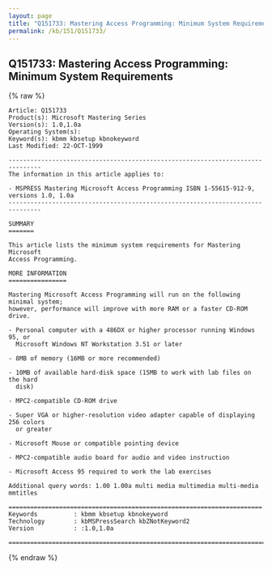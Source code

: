 ```yaml
---
layout: page
title: "Q151733: Mastering Access Programming: Minimum System Requirements"
permalink: /kb/151/Q151733/
---
```


## Q151733: Mastering Access Programming: Minimum System Requirements

{% raw %}

	Article: Q151733
	Product(s): Microsoft Mastering Series
	Version(s): 1.0,1.0a
	Operating System(s): 
	Keyword(s): kbmm kbsetup kbnokeyword
	Last Modified: 22-OCT-1999
	
	-------------------------------------------------------------------------------
	The information in this article applies to:
	
	- MSPRESS Mastering Microsoft Access Programming ISBN 1-55615-912-9, versions 1.0, 1.0a 
	-------------------------------------------------------------------------------
	
	SUMMARY
	=======
	
	This article lists the minimum system requirements for Mastering Microsoft
	Access Programming.
	
	MORE INFORMATION
	================
	
	Mastering Microsoft Access Programming will run on the following minimal system;
	however, performance will improve with more RAM or a faster CD-ROM drive.
	
	- Personal computer with a 486DX or higher processor running Windows 95, or
	  Microsoft Windows NT Workstation 3.51 or later
	
	- 8MB of memory (16MB or more recommended)
	
	- 10MB of available hard-disk space (15MB to work with lab files on the hard
	  disk)
	
	- MPC2-compatible CD-ROM drive
	
	- Super VGA or higher-resolution video adapter capable of displaying 256 colors
	  or greater
	
	- Microsoft Mouse or compatible pointing device
	
	- MPC2-compatible audio board for audio and video instruction
	
	- Microsoft Access 95 required to work the lab exercises
	
	Additional query words: 1.00 1.00a multi media multimedia multi-media mmtitles
	
	======================================================================
	Keywords          : kbmm kbsetup kbnokeyword 
	Technology        : kbMSPressSearch kbZNotKeyword2
	Version           : :1.0,1.0a
	
	=============================================================================
	

{% endraw %}
